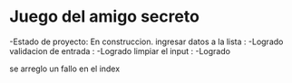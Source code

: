 <h1>Juego del amigo secreto</h1>
-Estado de proyecto:  En construccion.
ingresar datos a la lista : -Logrado
validacion de entrada     : -Logrado
limpiar el input          : -Logrado

se arreglo un fallo en el index